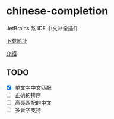# chinese-completion
JetBrains 系 IDE 中文补全插件

[下载地址](https://plugins.jetbrains.com/plugin/14657---)

[介绍](https://zhuanlan.zhihu.com/p/156900340)

## TODO
- [x] 单文字中文匹配
- [ ] 正确的排序
- [ ] 高亮匹配的中文
- [ ] 多音字支持
